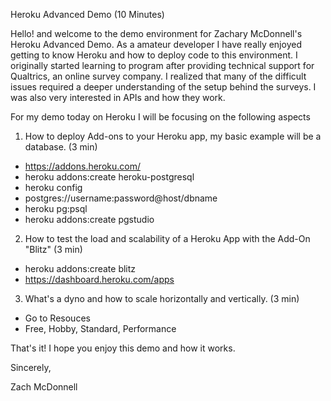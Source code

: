 Heroku Advanced Demo (10 Minutes)

Hello! and welcome to the demo environment for Zachary McDonnell's Heroku Advanced Demo.
As a amateur developer I have really enjoyed getting to know Heroku and how to deploy code to this environment.
I originally started learning to program after providing technical support for Qualtrics, an online survey company. I realized that many of the difficult issues required a deeper understanding of the setup behind the surveys. I was also very interested in APIs and how they work.


For my demo today on Heroku I will be focusing on the following aspects

1) How to deploy Add-ons to your Heroku app, my basic example will be a database. (3 min)
- https://addons.heroku.com/
- heroku addons:create heroku-postgresql
- heroku config
- postgres://username:password@host/dbname
- heroku pg:psql
- heroku addons:create pgstudio

2) How to test the load and scalability of a Heroku App with the Add-On "Blitz" (3 min)
- heroku addons:create blitz
- https://dashboard.heroku.com/apps

3) What's a dyno and how to scale horizontally and vertically. (3 min)
- Go to Resouces
- Free, Hobby, Standard, Performance

That's it! I hope you enjoy this demo and how it works.

Sincerely,

Zach McDonnell